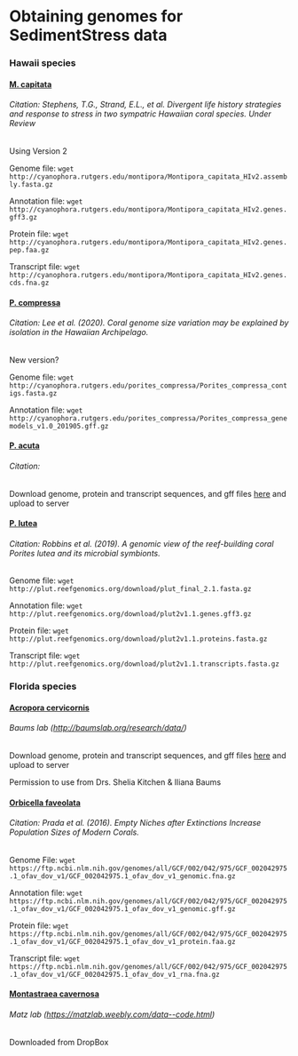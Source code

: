 # Obtaining genomes for SedimentStress data 

### Hawaii species

#### [M. capitata](http://cyanophora.rutgers.edu/montipora/) 

###### Citation: Stephens, T.G., Strand, E.L., et al. Divergent life history strategies and response to stress in two sympatric Hawaiian coral species. Under Review

Using Version 2

Genome file: ```wget http://cyanophora.rutgers.edu/montipora/Montipora_capitata_HIv2.assembly.fasta.gz```

Annotation file: ```wget http://cyanophora.rutgers.edu/montipora/Montipora_capitata_HIv2.genes.gff3.gz```

Protein file: ```wget http://cyanophora.rutgers.edu/montipora/Montipora_capitata_HIv2.genes.pep.faa.gz```

Transcript file: ```wget http://cyanophora.rutgers.edu/montipora/Montipora_capitata_HIv2.genes.cds.fna.gz```

#### [P. compressa](http://cyanophora.rutgers.edu/porites_compressa/) 

###### Citation: Lee et al. (2020). Coral genome size variation may be explained by isolation in the Hawaiian Archipelago.

New version?

Genome file: ```wget http://cyanophora.rutgers.edu/porites_compressa/Porites_compressa_contigs.fasta.gz```

Annotation file: ```wget http://cyanophora.rutgers.edu/porites_compressa/Porites_compressa_genemodels_v1.0_201905.gff.gz```


#### [P. acuta](http://cyanophora.rutgers.edu/Pocillopora_acuta/)

###### Citation: 

Download genome, protein and transcript sequences, and gff files [here](http://cyanophora.rutgers.edu/Pocillopora_acuta/) and upload to server 

#### [P. lutea](http://plut.reefgenomics.org/download/)

###### Citation: Robbins et al. (2019). A genomic view of the reef-building coral Porites lutea and its microbial symbionts. 

Genome file: ```wget http://plut.reefgenomics.org/download/plut_final_2.1.fasta.gz```

Annotation file: ```wget http://plut.reefgenomics.org/download/plut2v1.1.genes.gff3.gz```

Protein file: ```wget http://plut.reefgenomics.org/download/plut2v1.1.proteins.fasta.gz```

Transcript file: ```wget http://plut.reefgenomics.org/download/plut2v1.1.transcripts.fasta.gz```


### Florida species 

#### [Acropora cervicornis](http://baumslab.org/research/data/)
###### Baums lab (http://baumslab.org/research/data/)

Download genome, protein and transcript sequences, and gff files [here](https://usegalaxy.org/u/skitch/h/acervicornis-genome) and upload to server 

Permission to use from Drs. Shelia Kitchen & Iliana Baums 

#### [Orbicella faveolata](https://www.ncbi.nlm.nih.gov/genome/13173)

###### Citation: Prada et al. (2016). Empty Niches after Extinctions Increase Population Sizes of Modern Corals. 

Genome File: ```wget https://ftp.ncbi.nlm.nih.gov/genomes/all/GCF/002/042/975/GCF_002042975.1_ofav_dov_v1/GCF_002042975.1_ofav_dov_v1_genomic.fna.gz```

Annotation file: ```wget https://ftp.ncbi.nlm.nih.gov/genomes/all/GCF/002/042/975/GCF_002042975.1_ofav_dov_v1/GCF_002042975.1_ofav_dov_v1_genomic.gff.gz```

Protein file: ```wget https://ftp.ncbi.nlm.nih.gov/genomes/all/GCF/002/042/975/GCF_002042975.1_ofav_dov_v1/GCF_002042975.1_ofav_dov_v1_protein.faa.gz```

Transcript file: ```wget https://ftp.ncbi.nlm.nih.gov/genomes/all/GCF/002/042/975/GCF_002042975.1_ofav_dov_v1/GCF_002042975.1_ofav_dov_v1_rna.fna.gz```

#### [Montastraea cavernosa](https://www.dropbox.com/s/0inwmljv6ti643o/Mcavernosa_genome.tgz?dl=0&file_subpath=%2FMcav_genome)
###### Matz lab (https://matzlab.weebly.com/data--code.html)

Downloaded from DropBox